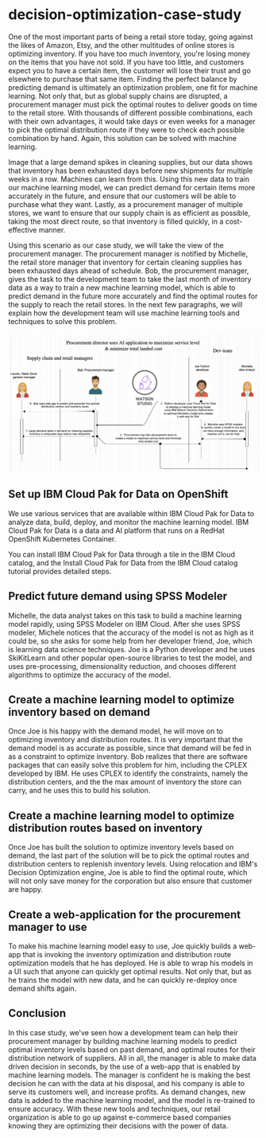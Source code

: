 # decision-optimization-case-study

One of the most important parts of being a retail store today, going against the likes of Amazon, Etsy, and 
the other multitudes of online stores is optimizing inventory. If you have too much inventory, you're 
losing money on the items that you have not sold. If you have too little, and customers expect you to have 
a certain item, the customer will lose their trust and go elsewhere to purchase that same item. Finding the 
perfect balance by predicting demand is ultimately an optimization problem, one fit for machine learning.
Not only that, but as global supply chains are disrupted, a procurement manager must pick the optimal 
routes to deliver goods on time to the retail store. With thousands of different possible combinations, 
each with their own advantages, it would take days or even weeks for a manager to pick the optimal 
distribution route if they were to check each possible combination by hand. Again, this solution can 
be solved with machine learning.

Image that a large demand spikes in cleaning supplies, but our data shows that inventory has been exhausted 
days before new shipments for multiple weeks in a row. Machines can learn from this. Using this new 
data to train our machine learning model, we can predict demand for certain items more accurately in the 
future, and ensure that our customers will be able to purchase what they want. Lastly, as a procurement
manager of multiple stores, we want to ensure that our supply chain is as efficient as possible, taking 
the most direct route, so that inventory is filled quickly, in a cost-effective manner. 

Using this scenario as our case study, we will take the view of the procurement manager. The procurement 
manager is notified by Michelle, the retail store manager that inventory for certain cleaning supplies 
has been exhausted days ahead of schedule. Bob, the procurement manager, gives the task to the development 
team to take the last month of inventory data as a way to train a new machine learning model, which is 
able to predict demand in the future more accurately and find the optimal routes for the supply to reach
the retail stores. In the next few paragraphs, we will explain how the development team will use machine 
learning tools and techniques to solve this problem.

![flow-diagrm](images/flow-diagram.png)

## Set up IBM Cloud Pak for Data on OpenShift
We use various services that are available within IBM Cloud Pak for Data to analyze data, build, deploy, and monitor the machine learning model. IBM Cloud Pak for Data is a data and AI platform that runs on a RedHat OpenShift Kubernetes Container.

You can install IBM Cloud Pak for Data through a tile in the IBM Cloud catalog, and the Install Cloud Pak for Data from the IBM Cloud catalog tutorial provides detailed steps.

## Predict future demand using SPSS Modeler 

Michelle, the data analyst takes on this task 
to build a machine learning model rapidly, using SPSS Modeler on IBM Cloud. After she uses 
SPSS modeler, Michele notices that the accuracy of the model is not as high as it could be, so she 
asks for some help from her developer friend, Joe, which is learning data science techniques. Joe is a 
Python developer and he uses SkiKitLearn and other popular open-source libraries to test the model, and 
uses pre-processing, dimensionality reduction, and chooses different algorithms to optimize the 
accuracy of the model.

## Create a machine learning model to optimize inventory based on demand
Once Joe is his happy with the demand model, he will move on to optimizing inventory
and distribution routes. It is very important that the demand model is as accurate as 
possible, since that demand will be fed in as a constraint to optimize inventory.
Bob realizes that there are software packages that can easily solve this 
problem for him, including the CPLEX developed by IBM. He uses CPLEX to identify the constraints, 
namely the distribution centers, and the the max amount of inventory the store can carry, and he uses this 
to build his solution.

## Create a machine learning model to optimize distribution routes based on inventory 
Once Joe has built the solution to optimize inventory levels based on demand, the last 
part of the solution will be to pick the optimal routes and distribution centers to 
replenish inventory levels. Using relocation and IBM's Decision Optimization engine,
Joe is able to find the optimal route, which will not only save money for the corporation
but also ensure that customer are happy. 

## Create a web-application for the procurement manager to use
To make his machine learning model easy to use, Joe quickly builds a web-app 
that is invoking the inventory optimization and distribution route optimization 
models that he has deployed. He is able to wrap his models in a UI such that 
anyone can quickly get optimal results. Not only that, but as he trains the model 
with new data, and he can quickly re-deploy once demand shifts again. 

## Conclusion
In this case study, we've seen how a development team can help their procurement manager 
by building machine learning models to predict optimal inventory levels based on past demand, 
and optimal routes for their distribution network of suppliers. All in all, the manager 
is able to make data driven decision in seconds, by the use of a web-app that is 
enabled by machine learning models. The manager is confident he is making the best decision
he can with the data at his disposal, and his company is able to serve its customers well, and 
increase profits. As demand changes, new data is added to the machine learning model, and the 
model is re-trained to ensure accuracy. With these new tools and techniques, our retail 
organization is able to go up against e-commerce based companies knowing they are optimizing 
their decisions with the power of data. 
